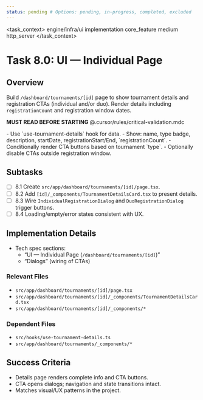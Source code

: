 ```yaml
---
status: pending # Options: pending, in-progress, completed, excluded
---
```


<task_context>
<domain>engine/infra/ui</domain>
<type>implementation</type>
<scope>core_feature</scope>
<complexity>medium</complexity>
<dependencies>http_server</dependencies>
</task_context>

# Task 8.0: UI — Individual Page

## Overview

Build `/dashboard/tournaments/[id]` page to show tournament details and registration CTAs (individual and/or duo). Render details including `registrationCount` and registration window dates.

<import>**MUST READ BEFORE STARTING** @.cursor/rules/critical-validation.mdc</import>

<requirements>
- Use `use-tournament-details` hook for data.
- Show: name, type badge, description, startDate, registrationStart/End, `registrationCount`.
- Conditionally render CTA buttons based on tournament `type`.
- Optionally disable CTAs outside registration window.
</requirements>

## Subtasks

- [ ] 8.1 Create `src/app/dashboard/tournaments/[id]/page.tsx`.
- [ ] 8.2 Add `[id]/_components/TournamentDetailsCard.tsx` to present details.
- [ ] 8.3 Wire `IndividualRegistrationDialog` and `DuoRegistrationDialog` trigger buttons.
- [ ] 8.4 Loading/empty/error states consistent with UX.

## Implementation Details

- Tech spec sections:
  - “UI — Individual Page (`/dashboard/tournaments/[id]`)”
  - “Dialogs” (wiring of CTAs)

### Relevant Files

- `src/app/dashboard/tournaments/[id]/page.tsx`
- `src/app/dashboard/tournaments/[id]/_components/TournamentDetailsCard.tsx`
- `src/app/dashboard/tournaments/[id]/_components/*`

### Dependent Files

- `src/hooks/use-tournament-details.ts`
- `src/app/dashboard/tournaments/_components/*`

## Success Criteria

- Details page renders complete info and CTA buttons.
- CTA opens dialogs; navigation and state transitions intact.
- Matches visual/UX patterns in the project.


